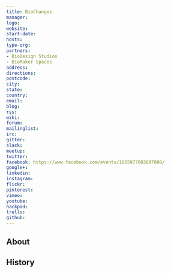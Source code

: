 ```yaml
---
title: BioChanges
manager: 
logo: 
website: 
start-date: 
hosts: 
type-org: 
partners:
- BioDesign Studios
- BioMaker Spaces
address: 
directions: 
postcode: 
city: 
state: 
country: 
email: 
blog: 
rss: 
wiki: 
forum: 
mailinglist: 
irc: 
gitter: 
slack: 
meetup: 
twitter: 
facebook: https://www.facebook.com/events/1665977003687808/
google+: 
linkedin: 
instagram: 
flickr: 
pinterest: 
vimeo: 
youtube: 
hackpad: 
trello: 
github: 
---
```


## About

## History
